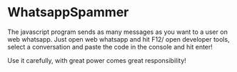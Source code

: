 # WhatsappSpammer
The javascript program sends as many messages as you want to a user on web whatsapp. Just open web whatsapp and hit F12/ open developer tools, select a conversation and paste the code in the console and hit enter!

Use it carefully, with great power comes great responsibility!
